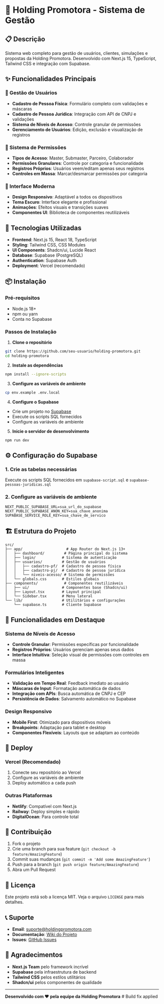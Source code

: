 # 🏢 Holding Promotora - Sistema de Gestão

## 📋 Descrição

Sistema web completo para gestão de usuários, clientes, simulações e propostas da Holding Promotora. Desenvolvido com Next.js 15, TypeScript, Tailwind CSS e integração com Supabase.

## ✨ Funcionalidades Principais

### 👥 Gestão de Usuários

- **Cadastro de Pessoa Física**: Formulário completo com validações e máscaras
- **Cadastro de Pessoa Jurídica**: Integração com API de CNPJ e validações
- **Sistema de Níveis de Acesso**: Controle granular de permissões
- **Gerenciamento de Usuários**: Edição, exclusão e visualização de registros

### 🔐 Sistema de Permissões

- **Tipos de Acesso**: Master, Submaster, Parceiro, Colaborador
- **Permissões Granulares**: Controle por categoria e funcionalidade
- **Registros Próprios**: Usuários veem/editam apenas seus registros
- **Controles em Massa**: Marcar/desmarcar permissões por categoria

### 🎨 Interface Moderna

- **Design Responsivo**: Adaptável a todos os dispositivos
- **Tema Escuro**: Interface elegante e profissional
- **Animações**: Efeitos visuais e transições suaves
- **Componentes UI**: Biblioteca de componentes reutilizáveis

## 🚀 Tecnologias Utilizadas

- **Frontend**: Next.js 15, React 18, TypeScript
- **Styling**: Tailwind CSS, CSS Modules
- **UI Components**: Shadcn/ui, Lucide React
- **Database**: Supabase (PostgreSQL)
- **Authentication**: Supabase Auth
- **Deployment**: Vercel (recomendado)

## 📦 Instalação

### Pré-requisitos

- Node.js 18+
- npm ou yarn
- Conta no Supabase

### Passos de Instalação

1. **Clone o repositório**

```bash
git clone https://github.com/seu-usuario/holding-promotora.git
cd holding-promotora
```

2. **Instale as dependências**

```bash
npm install --ignore-scripts
```

3. **Configure as variáveis de ambiente**

```bash
cp env.example .env.local
```

4. **Configure o Supabase**

- Crie um projeto no [Supabase](https://supabase.com)
- Execute os scripts SQL fornecidos
- Configure as variáveis de ambiente

5. **Inicie o servidor de desenvolvimento**

```bash
npm run dev
```

## ⚙️ Configuração do Supabase

### 1. Crie as tabelas necessárias

Execute os scripts SQL fornecidos em `supabase-script.sql` e `supabase-pessoas-juridicas.sql`

### 2. Configure as variáveis de ambiente

```env
NEXT_PUBLIC_SUPABASE_URL=sua_url_do_supabase
NEXT_PUBLIC_SUPABASE_ANON_KEY=sua_chave_anonima
SUPABASE_SERVICE_ROLE_KEY=sua_chave_de_servico
```

## 🏗️ Estrutura do Projeto

```
src/
├── app/                    # App Router do Next.js 13+
│   ├── dashboard/         # Página principal do sistema
│   ├── login/            # Sistema de autenticação
│   ├── usuarios/         # Gestão de usuários
│   │   ├── cadastro-pf/  # Cadastro de pessoa física
│   │   ├── cadastro-pj/  # Cadastro de pessoa jurídica
│   │   └── niveis-acesso/ # Sistema de permissões
│   └── globals.css       # Estilos globais
├── components/            # Componentes reutilizáveis
│   ├── ui/               # Componentes base (Shadcn/ui)
│   ├── Layout.tsx        # Layout principal
│   └── Sidebar.tsx       # Menu lateral
└── lib/                  # Utilitários e configurações
    └── supabase.ts       # Cliente Supabase
```

## 🎯 Funcionalidades em Destaque

### Sistema de Níveis de Acesso

- **Controle Granular**: Permissões específicas por funcionalidade
- **Registros Próprios**: Usuários gerenciam apenas seus dados
- **Interface Intuitiva**: Seleção visual de permissões com controles em massa

### Formulários Inteligentes

- **Validação em Tempo Real**: Feedback imediato ao usuário
- **Máscaras de Input**: Formatação automática de dados
- **Integração com APIs**: Busca automática de CNPJ e CEP
- **Persistência de Dados**: Salvamento automático no Supabase

### Design Responsivo

- **Mobile First**: Otimizado para dispositivos móveis
- **Breakpoints**: Adaptação para tablet e desktop
- **Componentes Flexíveis**: Layouts que se adaptam ao conteúdo

## 🚀 Deploy

### Vercel (Recomendado)

1. Conecte seu repositório ao Vercel
2. Configure as variáveis de ambiente
3. Deploy automático a cada push

### Outras Plataformas

- **Netlify**: Compatível com Next.js
- **Railway**: Deploy simples e rápido
- **DigitalOcean**: Para controle total

## 🤝 Contribuição

1. Fork o projeto
2. Crie uma branch para sua feature (`git checkout -b feature/AmazingFeature`)
3. Commit suas mudanças (`git commit -m 'Add some AmazingFeature'`)
4. Push para a branch (`git push origin feature/AmazingFeature`)
5. Abra um Pull Request

## 📝 Licença

Este projeto está sob a licença MIT. Veja o arquivo `LICENSE` para mais detalhes.

## 📞 Suporte

- **Email**: suporte@holdingpromotora.com
- **Documentação**: [Wiki do Projeto](link-para-wiki)
- **Issues**: [GitHub Issues](link-para-issues)

## 🎉 Agradecimentos

- **Next.js Team** pelo framework incrível
- **Supabase** pela infraestrutura de backend
- **Tailwind CSS** pelos estilos utilitários
- **Shadcn/ui** pelos componentes de qualidade

---

**Desenvolvido com ❤️ pela equipe da Holding Promotora**
#   B u i l d   f i x   a p p l i e d  
 